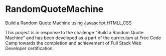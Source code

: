 # RandomQuoteMachine
Build a Random Quote Machine using Javascript,HTMLL,CSS

This project is in response to the challenge "Build a Random Quote Machine" and has been developed as a part of the curriculum at Free Code Camp towards the completion and achievement of Full Stack Web Developer certification.
